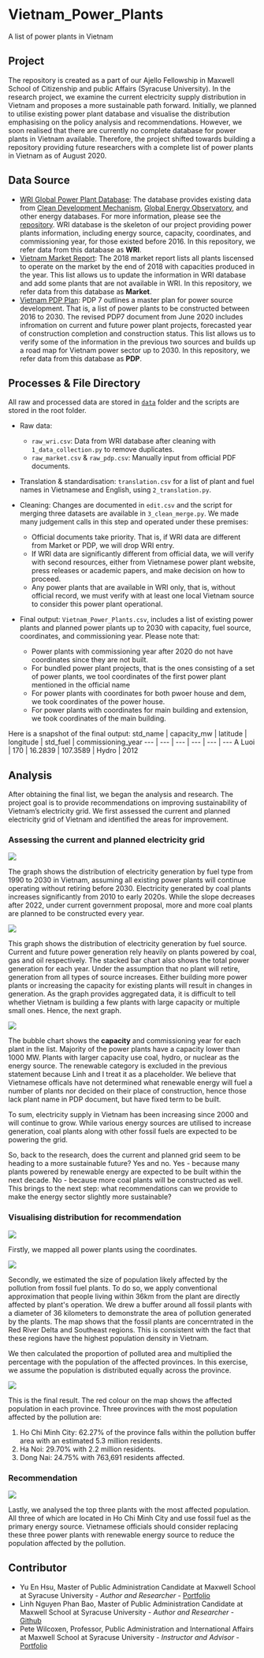 # Vietnam_Power_Plants
 A list of power plants in Vietnam

## Project
The repository is created as a part of our Ajello Fellowship in Maxwell School of Citizenship and public Affairs (Syracuse University). In the research project, we examine the current electricity supply distribution in Vietnam and proposes a more sustainable path forward. Initially, we planned to utilise existing power plant database and visualise the distribution emphasising on the policy analysis and recommendations. However, we soon realised that there are currently no complete database for power plants in Vietnam available. Therefore, the project shifted towards building a repository providing future researchers with a complete list of power plants in Vietnam as of August 2020.

## Data Source
* [WRI Global Power Plant Database](https://github.com/wri/global-power-plant-database): The database provides existing data from [Clean Development Mechanism](https://cdm.unfccc.int/Projects/projsearch.html), [Global Energy Observatory](https://github.com/hariharshankar/pygeo), and other energy databases. For more information, please see the [repository](https://github.com/wri/global-power-plant-database). WRI database is the skeleton of our project providing power plants information, including energy source, capacity, coordinates, and commissioning year, for those existed before 2016. In this repository, we refer data from this database as **WRI**.
* [Vietnam Market Report](https://drive.google.com/file/d/1nGuxqdS9x0xMEjo0YRlC8sMHg7DhSeTa/view): The 2018 market report lists all plants liscensed to operate on the market by the end of 2018 with capacities produced in the year. This list allows us to update the information in WRI database and add some plants that are not available in WRI. In this repository, we refer data from this database as **Market**.
* [Vietnam PDP Plan](https://drive.google.com/file/d/1nGuxqdS9x0xMEjo0YRlC8sMHg7DhSeTa/view?usp=sharing): PDP 7 outlines a master plan for power source development. That is, a list of power plants to be constructed between 2016 to 2030. The revised PDP7 document from June 2020 includes infromation on current and future power plant projects, forecasted year of construction completion and construction status. This list allows us to verify some of the information in the previous two sources and builds up a road map for Vietnam power sector up to 2030. In this repository, we refer data from this database as **PDP**.

## Processes & File Directory
All raw and processed data are stored in [`data`](https://github.com/yuenhsu/Vietnam_Power_Plants/tree/master/data) folder and the scripts are stored in the root folder.

* Raw data: 
    * `raw_wri.csv`: Data from WRI database after cleaning with `1_data_collection.py` to remove duplicates.
    * `raw_market.csv` & `raw_pdp.csv`: Manually input from official PDF documents.

* Translation & standardisation: `translation.csv` for a list of plant and fuel names in Vietnamese and English, using `2_translation.py`.

* Cleaning: Changes are documented in `edit.csv` and the script for merging three datasets are available in `3_clean_merge.py`. We made many judgement calls in this step and operated under these premises:
    * Official documents take priority. That is, if WRI data are different from Market or PDP, we will drop WRI entry.
    * If WRI data are significantly different from official data, we will verify with second resources, either from Vietnamese power plant website, press releases or academic papers, and make decision on how to proceed.
    * Any power plants that are available in WRI only, that is, without official record, we must verify with at least one local Vietnam source to consider this power plant operational.

* Final output: `Vietnam_Power_Plants.csv`, includes a list of existing power plants and planned power plants up to 2030 with capacity, fuel source, coordinates, and commissioning year. Please note that:
    * Power plants with commissioning year after 2020 do not have coordinates since they are not built.
    * For bundled power plant projects, that is the ones consisting of a set of power plants, we tool coordinates of the first power plant mentioned in the official name
    * For power plants with coordinates for both pwoer house and dem, we took coordinates of the power house. 
    * For power plants with coordinates for main building and extension, we took coordinates of the main building.

Here is a snapshot of the final output:
std_name | capacity_mw | latitude | longitude | std_fuel | commissioning_year 
--- | --- | --- | --- | --- | ---
A Luoi | 170 | 16.2839 | 107.3589 | Hydro | 2012


## Analysis
After obtaining the final list, we began the analysis and research. The project goal is to provide recommendations on improving sustainability of Vietnam’s electricity grid. We first assessed the current and planned electricity grid of Vietnam​ and identified the areas for improvement. 

### Assessing the current and planned electricity grid
![](https://github.com/yuenhsu/Vietnam_Power_Plants/blob/master/image_output/01_generation_ind.png?raw=true)

The graph shows the distribution of electricity generation by fuel type from 1990 to 2030 in Vietnam, assuming all existing power plants will continue operating without retiring before 2030. Electricity generated by coal plants increases significantly from 2010 to early 2020s. While the slope decreases after 2022, under current government proposal, more and more coal plants are planned to be constructed every year. 

![](https://github.com/yuenhsu/Vietnam_Power_Plants/blob/master/image_output/02_generation_yr_sum.png?raw=true)

This graph shows the distribution of electricity generation by fuel source. Current and future power generation rely heavily on plants powered by coal, gas and oil respectively. The stacked bar chart also shows the total power generation for each year. Under the assumption that no plant will retire, generation from all types of source increases. Either building more power plants or increasing the capacity for existing plants will result in changes in generation. As the graph provides aggregated data, it is difficult to tell whether Vietnam is building a few plants with large capacity or multiple small ones. Hence, the next graph.

![](https://github.com/yuenhsu/Vietnam_Power_Plants/blob/master/image_output/03_capacity.png?raw=true)

The bubble chart shows the **capacity** and commissioning year for each plant in the list. Majority of the power plants have a capacity lower than 1000 MW. Plants with larger capacity use coal, hydro, or nuclear as the energy source. The renewable category is excluded in the previous statement because Linh and I treat it as a placeholder. We believe that Vietnamese officals have not determined what renewable energy will fuel a number of plants nor decided on their place of construction, hence those lack plant name in PDP document, but have fixed term to be built.

To sum, electricity supply in Vietnam has been increasing since 2000 and will continue to grow. While various energy sources are utilised to increase generation, coal plants along with other fossil fuels are expected to be powering the grid. 

So, back to the research, does the current and planned grid seem to be heading to a more sustainable future? Yes and no. Yes - because many plants powered by renewable energy are expected to be built within the next decade. No - because more coal plants will be constructed as well. This brings to the next step: what recommendations can we provide to make the energy sector slightly more sustainable? 

### Visualising distribution for recommendation
![](https://github.com/yuenhsu/Vietnam_Power_Plants/blob/master/image_output/04_plants.png?raw=true)

Firstly, we mapped all power plants using the coordinates. 

![](https://github.com/yuenhsu/Vietnam_Power_Plants/blob/master/image_output/05_buffer_fossil.png?raw=true)

Secondly, we estimated the size of population likely affected by the pollution from fossil fuel plants. To do so, we apply conventional approximation that people living within 36km from the plant are directly affected by plant's operation. We drew a buffer around all fossil plants with a diameter of 36 kilometers to demonstrate the area of pollution generated by the plants. The map shows that the fossil plants are concerntrated in the Red River Delta and Southeast regions. This is consistent with the fact that these regions have the highest population density in Vietnam.

We then calculated the proportion of polluted area and multiplied the percentage with the population of the affected provinces. In this exercise, we assume the population is distributed equally across the province. 

![](https://github.com/yuenhsu/Vietnam_Power_Plants/blob/master/image_output/06_affected_pop.png?raw=true)

This is the final result. The red colour on the map shows the affected population in each province. Three provinces with the most population affected by the pollution are:
1. Ho Chi Minh City: 62.27% of the province falls within the pollution buffer area with an estimated 5.3 million residents.
2. Ha Noi: 29.70% with 2.2 million residents.
3. Dong Nai: 24.75% with 763,691 residents affected.

### Recommendation
![](https://github.com/yuenhsu/Vietnam_Power_Plants/blob/master/image_output/07_plants.png?raw=true)

Lastly, we analysed the top three plants with the most affected population. All three of which are located in Ho Chi Minh City and use fossil fuel as the primary energy source. Vietnamese officials should consider replacing these three power plants with renewable energy source to reduce the population affected by the pollution.

## Contributor
* Yu En Hsu, Master of Public Administration Candidate at Maxwell School at Syracuse University - *Author and Researcher* - [Portfolio](https://yuenhsu.website/)
* Linh Nguyen Phan Bao, Master of Public Administration Candidate at Maxwell School at Syracuse University - *Author and Researcher* - [Github](https://github.com/lnguyenp)
* Pete Wilcoxen, Professor, Public Administration and International Affairs at Maxwell School at Syracuse University - *Instructor and Advisor* - [Portfolio](https://wilcoxen.maxwell.insightworks.com/pages/44.html)
